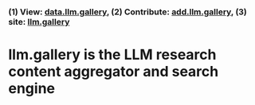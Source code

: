### (1) View: [data.llm.gallery](https://data.llm.gallery), (2) Contribute: [add.llm.gallery](https://add.llm.gallery), (3) site: [llm.gallery](https://llm.gallery)

# llm.gallery is the LLM research content aggregator and search engine
